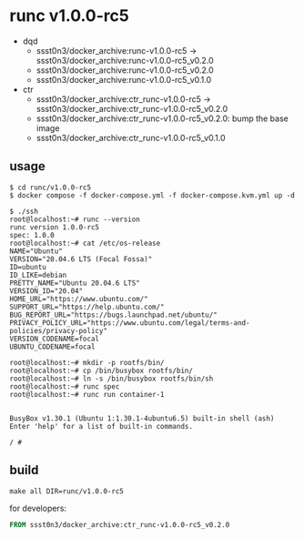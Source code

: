 # runc v1.0.0-rc5

* dqd
    * ssst0n3/docker_archive:runc-v1.0.0-rc5 -> ssst0n3/docker_archive:runc-v1.0.0-rc5_v0.2.0
    * ssst0n3/docker_archive:runc-v1.0.0-rc5_v0.2.0
    * ssst0n3/docker_archive:runc-v1.0.0-rc5_v0.1.0
* ctr
    * ssst0n3/docker_archive:ctr_runc-v1.0.0-rc5 -> ssst0n3/docker_archive:ctr_runc-v1.0.0-rc5_v0.2.0
    * ssst0n3/docker_archive:ctr_runc-v1.0.0-rc5_v0.2.0: bump the base image
    * ssst0n3/docker_archive:ctr_runc-v1.0.0-rc5_v0.1.0

## usage

```shell
$ cd runc/v1.0.0-rc5
$ docker compose -f docker-compose.yml -f docker-compose.kvm.yml up -d
```

```shell
$ ./ssh
root@localhost:~# runc --version
runc version 1.0.0-rc5
spec: 1.0.0
root@localhost:~# cat /etc/os-release 
NAME="Ubuntu"
VERSION="20.04.6 LTS (Focal Fossa)"
ID=ubuntu
ID_LIKE=debian
PRETTY_NAME="Ubuntu 20.04.6 LTS"
VERSION_ID="20.04"
HOME_URL="https://www.ubuntu.com/"
SUPPORT_URL="https://help.ubuntu.com/"
BUG_REPORT_URL="https://bugs.launchpad.net/ubuntu/"
PRIVACY_POLICY_URL="https://www.ubuntu.com/legal/terms-and-policies/privacy-policy"
VERSION_CODENAME=focal
UBUNTU_CODENAME=focal
```

```shell
root@localhost:~# mkdir -p rootfs/bin/
root@localhost:~# cp /bin/busybox rootfs/bin/
root@localhost:~# ln -s /bin/busybox rootfs/bin/sh
root@localhost:~# runc spec
root@localhost:~# runc run container-1


BusyBox v1.30.1 (Ubuntu 1:1.30.1-4ubuntu6.5) built-in shell (ash)
Enter 'help' for a list of built-in commands.

/ # 
```

## build

```shell
make all DIR=runc/v1.0.0-rc5
```

for developers:

```dockerfile
FROM ssst0n3/docker_archive:ctr_runc-v1.0.0-rc5_v0.2.0
```
